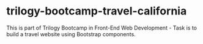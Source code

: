 # trilogy-bootcamp-travel-california
This is part of Trilogy Bootcamp in Front-End Web Development - Task is to build a travel website using Bootstrap components.
